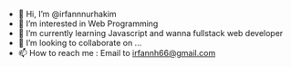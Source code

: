 - 👋 Hi, I’m @irfannnurhakim
- 👀 I’m interested in Web Programming
- 🌱 I’m currently learning Javascript and wanna fullstack web developer
- 💞️ I’m looking to collaborate on ...
- 📫 How to reach me : Email to irfannh66@gmail.com

<!---
irfannnurhakim/irfannnurhakim is a ✨ special ✨ repository because its `README.md` (this file) appears on your GitHub profile.
You can click the Preview link to take a look at your changes.
--->
